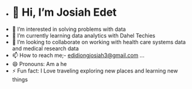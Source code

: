 - # 👋 Hi, I’m Josiah Edet
- 👀 I’m interested in solving problems with data
- 🌱 I’m currently learning data analytics with Dahel Techies
- 💞️ I’m looking to collaborate on working with health care systems data and medical research data
- 📫 How to reach me;- edidiongjosiah3@gmail.com ...
- 😄 Pronouns: Am a he
- ⚡ Fun fact: I Love traveling exploring new places and learning new things 

<!---
JosiahEdidiong3/JosiahEdidiong3 is a ✨ special ✨ repository because its `README.md` (this file) appears on your GitHub profile.
You can click the Preview link to take a look at your changes.
--->
